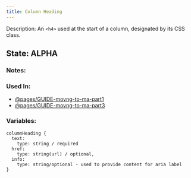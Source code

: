 ```yaml
---
title: Column Heading
---
```

Description: An `<h4>` used at the start of a column, designated by its CSS class.

## State: ALPHA

### Notes:

### Used In:
- [@pages/GUIDE-movng-to-ma-part1](/?p=pages-GUIDE-movng-to-ma-part1)
- [@pages/GUIDE-movng-to-ma-part3](/?p=pages-GUIDE-movng-to-ma-part3)

### Variables:
~~~
columnHeading {
  text: 
    type: string / required
  href: 
    type: string(url) / optional,
  info:
    type: string/optional - used to provide content for aria label
}
~~~
